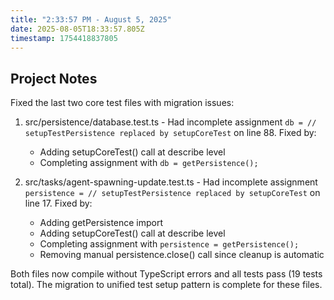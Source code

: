 ```yaml
---
title: "2:33:57 PM - August 5, 2025"
date: 2025-08-05T18:33:57.805Z
timestamp: 1754418837805
---
```


## Project Notes

Fixed the last two core test files with migration issues:

1. src/persistence/database.test.ts - Had incomplete assignment `db = // setupTestPersistence replaced by setupCoreTest` on line 88. Fixed by:
   - Adding setupCoreTest() call at describe level  
   - Completing assignment with `db = getPersistence();`

2. src/tasks/agent-spawning-update.test.ts - Had incomplete assignment `persistence = // setupTestPersistence replaced by setupCoreTest` on line 17. Fixed by:
   - Adding getPersistence import
   - Adding setupCoreTest() call at describe level
   - Completing assignment with `persistence = getPersistence();`
   - Removing manual persistence.close() call since cleanup is automatic

Both files now compile without TypeScript errors and all tests pass (19 tests total). The migration to unified test setup pattern is complete for these files.
